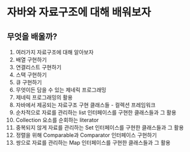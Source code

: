자바와 자료구조에 대해 배워보자 
====================
무엇을 배울까?
-------------
1. 여러가지 자료구조에 대해 알아보자
2. 배열 구현하기
3. 연결리스트 구현하기
4. 스택 구현하기
5. 큐 구현하기
6. 무엇이든 담을 수 있는 제네릭 프로그래밍
7. 제네릭 프로그래밍의 활용
8. 자바에서 제공되는 자료구조 구현 클래스들 - 컬렉션 프레임워크
9. 순차적으로 자료를 관리하는 list 인터페이스를 구현한 클래스들과 그 활용
10. Collection 요소를 순회하는 literator
11. 중복되지 않게 자료를 관리하는 Set 인터페이스를 구현한 클래스들과 그 활용
12. 정렬을 위해 Comparable과 Comparator 인터페이스 구현하기
13. 쌍으로 자료를 관리하는 Map 인터페이스를 구현한 클래스들과 그 활용